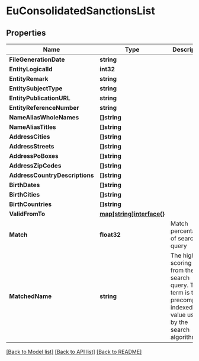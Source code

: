 # EuConsolidatedSanctionsList

## Properties

Name | Type | Description | Notes
------------ | ------------- | ------------- | -------------
**FileGenerationDate** | **string** |  | [optional] 
**EntityLogicalId** | **int32** |  | [optional] 
**EntityRemark** | **string** |  | [optional] 
**EntitySubjectType** | **string** |  | [optional] 
**EntityPublicationURL** | **string** |  | [optional] 
**EntityReferenceNumber** | **string** |  | [optional] 
**NameAliasWholeNames** | **[]string** |  | [optional] 
**NameAliasTitles** | **[]string** |  | [optional] 
**AddressCities** | **[]string** |  | [optional] 
**AddressStreets** | **[]string** |  | [optional] 
**AddressPoBoxes** | **[]string** |  | [optional] 
**AddressZipCodes** | **[]string** |  | [optional] 
**AddressCountryDescriptions** | **[]string** |  | [optional] 
**BirthDates** | **[]string** |  | [optional] 
**BirthCities** | **[]string** |  | [optional] 
**BirthCountries** | **[]string** |  | [optional] 
**ValidFromTo** | [**map[string]interface{}**](.md) |  | [optional] 
**Match** | **float32** | Match percentage of search query | [optional] 
**MatchedName** | **string** | The highest scoring term from the search query. This term is the precomputed indexed value used by the search algorithm. | [optional] 

[[Back to Model list]](../README.md#documentation-for-models) [[Back to API list]](../README.md#documentation-for-api-endpoints) [[Back to README]](../README.md)


